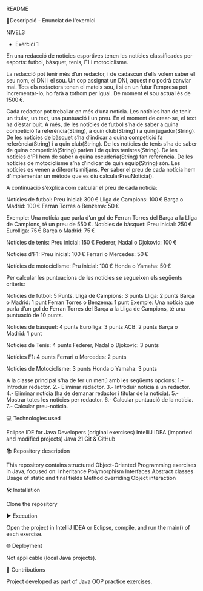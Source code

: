

README

📄Descripció - Enunciat de l'exercici

  NIVEL3
- Exercici 1

En una redacció de notícies esportives tenen les notícies classificades per esports: futbol, bàsquet, tenis, F1 i motociclisme.

La redacció pot tenir més d’un redactor, i de cadascun d’ells volem saber el seu nom, el DNI i el sou. Un cop assignat un DNI, aquest no podrà canviar mai. Tots els redactors tenen el mateix sou, i si en un futur l’empresa pot incrementar-lo, ho farà a tothom per igual. De moment el sou actual és de 1500 €.

Cada redactor pot treballar en més d’una notícia. Les notícies han de tenir un titular, un text, una puntuació i un preu. En el moment de crear-se, el text ha d’estar buit.
A més, de les notícies de futbol s’ha de saber a quina competició fa referència(String), a quin club(String) i a quin jugador(String).
De les notícies de bàsquet s’ha d’indicar a quina competició fa referència(String) i a quin club(String).
De les notícies de tenis s’ha de saber de quina competició(String) parlen i de quins
tenistes(String).
De les notícies d'F1 hem de saber a quina escuderia(String) fan referència.
De les notícies de motociclisme s’ha d’indicar de quin equip(String) són.
Les notícies es venen a diferents mitjans. Per saber el preu de cada notícia hem d'implementar un mètode que es diu calcularPreuNoticia(). 

A continuació s’explica com calcular el preu de cada notícia:

Notícies de futbol: 
Preu inicial: 300 €
Lliga de Campions: 100 €
Barça o Madrid: 100 €
Ferran Torres o Benzema: 50 €

Exemple: Una notícia que parla d’un gol de Ferran Torres del Barça a la Lliga de Campions, té un preu de 550 €.
Notícies de bàsquet:
Preu inicial: 250 €
Eurolliga: 75 €
Barça o Madrid: 75 €

Notícies de tenis:
Preu inicial: 150 € 
Federer, Nadal o Djokovic: 100 €

Notícies d'F1:
Preu inicial: 100 €
Ferrari o Mercedes: 50 €

Notícies de motociclisme:
Pru inicial: 100 €
Honda o Yamaha: 50 €

Per calcular les puntuacions de les notícies se segueixen els següents criteris:

Notícies de futbol:
5 Punts.
Lliga de Campions: 3 punts
Lliga: 2 punts
Barça o Madrid: 1 punt
Ferran Torres o Benzema: 1 punt
Exemple: Una notícia que parla d’un gol de Ferran Torres del Barça a la Lliga de Campions, té una puntuació de 10 punts.

Notícies de bàsquet:
4 punts
Eurolliga: 3 punts
ACB: 2 punts
Barça o Madrid: 1 punt

Notícies de Tenis:
4 punts
Federer, Nadal o Djokovic: 3 punts

Notícies F1:
4 punts
Ferrari o Mercedes: 2 punts

Notícies de Motociclisme:
3 punts
Honda o Yamaha: 3 punts

A la classe principal s’ha de fer un menú amb les següents opcions:
1.- Introduir redactor.
2.- Eliminar redactor.
3.- Introduir notícia a un redactor.
4.- Eliminar notícia (ha de demanar redactor i titular de la notícia).
5.- Mostrar totes les notícies per redactor.
6.- Calcular puntuació de la notícia.
7.- Calcular preu-notícia.

💻 Technologies used

Eclipse IDE for Java Developers (original exercises)
IntelliJ IDEA (imported and modified projects)
Java 21
Git & GitHub

📚 Repository description

This repository contains structured Object-Oriented Programming exercises in Java, focused on:
Inheritance
Polymorphism
Interfaces
Abstract classes
Usage of static and final fields
Method overriding
Object interaction

🛠️ Installation

Clone the repository

▶️ Execution

Open the project in IntelliJ IDEA or Eclipse, compile, and run the main() of each exercise.

🌐 Deployment

Not applicable (local Java projects).

🤝 Contributions

Project developed as part of Java OOP practice exercises.
